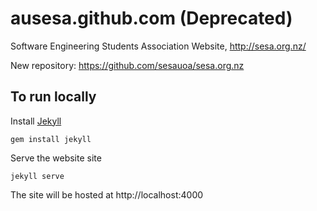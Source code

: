 # ausesa.github.com (Deprecated)
Software Engineering Students Association Website, http://sesa.org.nz/

New repository: https://github.com/sesauoa/sesa.org.nz

## To run locally

Install [Jekyll](http://jekyllrb.com)

    gem install jekyll

Serve the website site

    jekyll serve

The site will be hosted at http://localhost:4000
